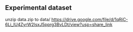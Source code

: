 ## Experimental dataset
unzip data.zip to data/
https://drive.google.com/file/d/1qRiC-6Li_IU4ZyrW2lsxJ5pprg3BvLDt/view?usp=share_link